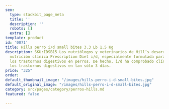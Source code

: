```yaml
---
seo:
  type: stackbit_page_meta
  title: ''
  description: ''
  robots: []
  extra: []
template: product
id: '0071'
title: Hills perro i/d small bites 3.3 Lb 1.5 Kg
description: SKU:IDSB15 Los nutriólogos y veterinarios de Hill’s desarrollaron la
  nutrición clínica Prescription Diet i/d, especialmente formulada para ayudar a aliviar
  los trastornos digestivos en perros. De hecho, i/d ha comprobado clínicamente aliviar
  los trastornos digestivos en tan sólo 3 días.
price: "325"
order: 
default_thumbnail_image: "/images/hills-perro-i-d-small-bites.jpg"
default_original_image: "/images/hills-perro-i-d-small-bites.jpg"
category: src/pages/category/perros-hills.md
featured: false

---
```

